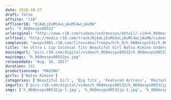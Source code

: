 ```yaml
---
date: 2018-10-27
draft: false
affsite: "r18"
afflinkr18: "NjA4LjEuMS4xLjAuMC4wLjAuMA"
url: "h_068mxsps00532"
urloriginal: "http://www.r18.com/videos/vod/movies/detail/-/id=h_068mxsps00532"
urlfinal: "http://media.r18.com/track/NjA4LjEuMS4xLjAuMC4wLjAuMA/videos/vod/movies/detail/-/id=h_068mxsps00532"
samplevid: "awspv3001.r18.com/litevideo/freepv/h/h_0/h_068mxsps532/h_068mxsps532_dmb_w.mp4"
title: "An Ultra L Cup Colossal Tits Beautiful Girl Natsu Kimino Underground BEST An Exclusive Collection Of Previously Unreleased Videos!"
mainimgurl: "pics.r18.com/digital/video/h_068mxsps00532/h_068mxsps00532ps.jpg"
mainimgs: "h_068mxsps00532ps.jpg"
releasedate: "Aug. 16, 2017"
duration: 241
productioncomp: "MAXING"
girls: ['Natsu Kimino']
categories: ['Beautiful Girl', 'Big Tits', 'Featured Actress', 'Masturbation', 'Sex Toys', 'Threesome / Foursome', 'POV', 'Over 4 Hours', 'Hi-Def', 'Actress Best Compilation']
imgurls: ['pics.r18.com/digital/video/h_068mxsps00532/h_068mxsps00532jp-1.jpg', 'pics.r18.com/digital/video/h_068mxsps00532/h_068mxsps00532jp-2.jpg', 'pics.r18.com/digital/video/h_068mxsps00532/h_068mxsps00532jp-3.jpg', 'pics.r18.com/digital/video/h_068mxsps00532/h_068mxsps00532jp-4.jpg', 'pics.r18.com/digital/video/h_068mxsps00532/h_068mxsps00532jp-5.jpg', 'pics.r18.com/digital/video/h_068mxsps00532/h_068mxsps00532jp-6.jpg', 'pics.r18.com/digital/video/h_068mxsps00532/h_068mxsps00532jp-7.jpg', 'pics.r18.com/digital/video/h_068mxsps00532/h_068mxsps00532jp-8.jpg', 'pics.r18.com/digital/video/h_068mxsps00532/h_068mxsps00532jp-9.jpg', 'pics.r18.com/digital/video/h_068mxsps00532/h_068mxsps00532jp-10.jpg', 'pics.r18.com/digital/video/h_068mxsps00532/h_068mxsps00532jp-11.jpg', 'pics.r18.com/digital/video/h_068mxsps00532/h_068mxsps00532jp-12.jpg', 'pics.r18.com/digital/video/h_068mxsps00532/h_068mxsps00532jp-13.jpg', 'pics.r18.com/digital/video/h_068mxsps00532/h_068mxsps00532jp-14.jpg', 'pics.r18.com/digital/video/h_068mxsps00532/h_068mxsps00532jp-15.jpg', 'pics.r18.com/digital/video/h_068mxsps00532/h_068mxsps00532jp-16.jpg', 'pics.r18.com/digital/video/h_068mxsps00532/h_068mxsps00532jp-17.jpg', 'pics.r18.com/digital/video/h_068mxsps00532/h_068mxsps00532jp-18.jpg', 'pics.r18.com/digital/video/h_068mxsps00532/h_068mxsps00532jp-19.jpg', 'pics.r18.com/digital/video/h_068mxsps00532/h_068mxsps00532jp-20.jpg']
imgs: ['h_068mxsps00532jp-1.jpg', 'h_068mxsps00532jp-2.jpg', 'h_068mxsps00532jp-3.jpg', 'h_068mxsps00532jp-4.jpg', 'h_068mxsps00532jp-5.jpg', 'h_068mxsps00532jp-6.jpg', 'h_068mxsps00532jp-7.jpg', 'h_068mxsps00532jp-8.jpg', 'h_068mxsps00532jp-9.jpg', 'h_068mxsps00532jp-10.jpg', 'h_068mxsps00532jp-11.jpg', 'h_068mxsps00532jp-12.jpg', 'h_068mxsps00532jp-13.jpg', 'h_068mxsps00532jp-14.jpg', 'h_068mxsps00532jp-15.jpg', 'h_068mxsps00532jp-16.jpg', 'h_068mxsps00532jp-17.jpg', 'h_068mxsps00532jp-18.jpg', 'h_068mxsps00532jp-19.jpg', 'h_068mxsps00532jp-20.jpg']
---
```

